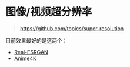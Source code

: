 # 图像/视频超分辨率

> https://github.com/topics/super-resolution

目前效果最好的是这两个：

- [Real-ESRGAN](https://github.com/xinntao/Real-ESRGAN)
- [Anime4K](https://github.com/bloc97/Anime4K)
